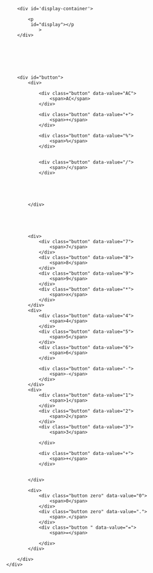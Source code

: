 
 
<html lang="en">

<head>
    <meta charset="UTF-8">
    <meta name="viewport" content="width=device-width, initial-scale=1.0">
    <meta http-equiv="X-UA-Compatible" content="ie=edge">
    <link rel="stylesheet" href="style.css">
    <script src="script.js" defer></script>
    <title>calculator</title>
</head>

<body>
    <div id='calculator'>
        
        <div id='display-container'>
         
            <p
             id="display"></p
                >
        </div>







        <div id="button">
            <div>

                <div class="button" data-value="AC">
                    <span>AC</span>
                </div>

                <div class="button" data-value="+">
                    <span>+</span>
                </div>

                <div class="button" data-value="%">
                    <span>%</span>
                </div>


                <div class="button" data-value="/">
                    <span>/</span>
                </div>





            </div>





            <div>
                <div class="button" data-value="7">
                    <span>7</span>
                </div>
                <div class="button" data-value="8">
                    <span>8</span>
                </div>
                <div class="button" data-value="9">
                    <span>9</span>
                </div>
                <div class="button" data-value="*">
                    <span>x</span>
                </div>
            </div>
            <div>
                <div class="button" data-value="4">
                    <span>4</span>
                </div>
                <div class="button" data-value="5">
                    <span>5</span>
                </div>
                <div class="button" data-value="6">
                    <span>6</span>
                </div>

                <div class="button" data-value="-">
                    <span>-</span>
                </div>
            </div>
            <div>
                <div class="button" data-value="1">
                    <span>1</span>
                </div>
                <div class="button" data-value="2">
                    <span>2</span>
                </div>
                <div class="button" data-value="3">
                    <span>3</span>
                    
                </div>

                <div class="button" data-value="+">
                    <span>+</span>
                </div>


            </div>
            
            <div>
                <div class="button zero" data-value="0">
                    <span>0</span>
                </div>
                <div class="button zero" data-value=".">
                    <span>.</span>
                </div>
                <div class="button " data-value="=">
                    <span>=</span>
    
                </div>
            </div>
            
        </div>
    </div>

</body>

</html>

